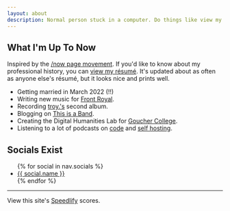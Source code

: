 ```yaml
---
layout: about
description: Normal person stuck in a computer. Do things like view my resume and contact me here.
---
```


## What I'm Up To Now

Inspired by the [/now page movement](https://nownownow.com/about). If you'd like to know about my professional history,
you can [view my résumé](https://resume.troyv.dev/). It's updated about as often as anyone else's résumé, but it looks nice and prints
well.

- Getting married in March 2022 (!!)
- Writing new music for [Front Royal](https://www.frontroyalband.com).
- Recording [troy.'s](https://justtroy.bandcamp.com) second album.
- Blogging on [This is a Band](https://www.thisisa.band).
- Creating the Digital Humanities Lab for [Goucher College](https://www.goucher.edu/).
- Listening to a lot of podcasts on [code](hhttps://shoptalkshow.com/) and [self hosting](https://selfhosted.show/).

## Socials Exist

<ul>
{% for social in nav.socials %}
<li><a href="{{ social.url }}">{{ social.name }}</a></li>
{% endfor %}
</ul>

___

View this site's [Speedlify](https://speedlify.troyv.dev) scores.
